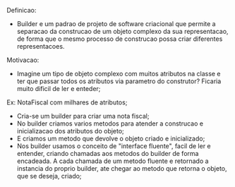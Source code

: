 Definicao:
- Builder e um padrao de projeto de software criacional que permite a separacao da construcao de um objeto complexo da sua representacao, de forma que o mesmo processo de construcao possa criar diferentes representacoes.

Motivacao:
- Imagine um tipo de objeto complexo com muitos atributos na classe e ter que passar todos os atributos
via parametro do construtor? Ficaria muito dificil de ler e enteder;


Ex: NotaFiscal com milhares de atributos;
- Cria-se um builder para criar uma nota fiscal;
- No builder criamos varios metodos para atender a construcao e inicializacao dos atributos do objeto;
- E criamos um metodo que devolve o objeto criado e inicializado;
- Nos builder usamos o conceito de "interface fluente", facil de ler e entender, criando chamadas aos metodos do
builder de forma encadeada. A cada chamada de um metodo fluente e retornado a instancia do proprio builder, ate
chegar ao metodo que retorna o objeto, que se deseja, criado;